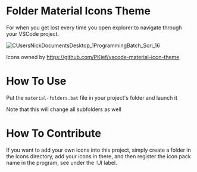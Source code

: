 # Folder Material Icons Theme
 For when you get lost every time you open explorer to navigate through your VSCode project.

![CUsersNickDocumentsDesktop_1ProgrammingBatch_Scri_16](https://github.com/136MasterNR/Material-Folders/assets/62593379/b6a577be-0238-4e36-9a50-196870329c0f)

 Icons owned by https://github.com/PKief/vscode-material-icon-theme
# How To Use
 Put the `material-folders.bat` file in your project's folder and launch it

 Note that this will change all subfolders as well
# How To Contribute
 If you want to add your own icons into this project, simply create a folder in the icons directory, add your icons in there, and then register the icon pack name in the program, see under the :UI label.
